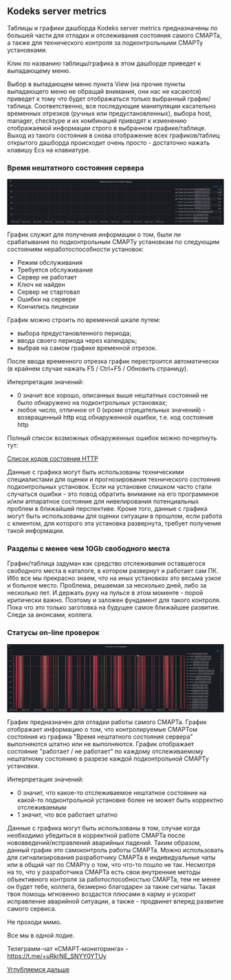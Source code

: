 ## Kodeks server metrics

Таблицы и графики дашборда Kodeks server metrics предназначены по большей части для отладки и отслеживания состояния самого СМАРТа, а также для технического контроля за подконтрольными СМАРТу установками.

Клик по названию таблицы/графика в этом дашборде приведет к выпадающему меню. 

Выбор в выпадающем меню пункта View (на прочие пункты выпадающего меню не обращай внимания, они нас не касаются) приведет к тому что будет отображаться только выбранный график/таблица.
Соответственно, все последующие манипуляции касательно временных отрезков (ручных или предустановленных), выбора host, manager, checktype и их комбинаций приводят к изменению отображаемой информации строго в выбранном графике/таблице.
Выход из такого состояния в снова отображение всех графиков/таблиц открытого дашборда происходит очень просто - достаточно нажать клавишу Ecs на клавиатуре.

### Время нештатного состояния сервера

<img src="img/emergency_01.png" alt="Время нештатного состояния сервера" align=top>

График служит для получения информации о том, были ли срабатывания по подконтрольным СМАРТу установкам по следующим состояниям неработоспособности установок:
- Режим обслуживания
- Требуется обслуживание
- Сервер не работает
- Ключ не найден
- Сервер не стартовал
- Ошибки на сервере
- Кончились лицензии

График можно строить по временной шкале путем:
- выбора предустановленного периода;
- ввода своего периода через календарь;
- выбрав на самом графике временной отрезок.

После ввода временного отрезка график перестроится автоматически (в крайнем случае нажать F5 / Ctrl+F5 / Обновить страницу).

Интерпретация значений:
- 0 значит все хорошо, описанных выше нештатных состояний не было обнаружено на подконтрольных установках;
- любое число, отличное от 0 (кроме отрицательных значений) - возвращенный http код обнаруженной ошибки, т.е. код состояния http

Полный список возможных обнаруженных ошибок можно почерпнуть тут:

<a href="https://ru.wikipedia.org/wiki/%D0%A1%D0%BF%D0%B8%D1%81%D0%BE%D0%BA_%D0%BA%D0%BE%D0%B4%D0%BE%D0%B2_%D1%81%D0%BE%D1%81%D1%82%D0%BE%D1%8F%D0%BD%D0%B8%D1%8F_HTTP">Список кодов состояния HTTP</a>

Данные с графика могут быть использованы техническими специалистами для оценки и прогнозирования технического состояния подконтрольных установок.
Если на установке слишком часто стали случаться ошибки - это повод обратить внимание на его программное и/или аппаратное состояние для нивелирования потенциальных проблем в ближайшей перспективе.
Кроме того, данные с графика могут быть использованы для оценки ситуации в прошлом, если работа с клиентом, для которого эта установка развернута, требует получения такой информации.

### Разделы с менее чем 10Gb свободного места

График/таблица задуман как средство отслеживания оставшегося свободного места в каталоге, в котором развернут и работает сам ПК.
Ибо все мы прекрасно знаем, что на иных установках это весьма узкое и больное место. Проблема, решаемая за несколько дней, либо за несколько лет.
И держать руку на пульсе в этом моменте - порой критически важно. Поэтому и заложен фундамент для такого контроля.
Пока что это только заготовка на будущее самое ближайшее развитие.
Следи за анонсами, коллега.

### Статусы on-line проверок

<img src="img/emergency_02.png" alt="Статусы on-line проверок" align=top>

График предназначен для отладки работы самого СМАРТа. 
График отображает информацию о том, что контролируемые СМАРТом состояния из графика "Время нештатного состояния сервера" выполняются штатно или не выполняются.
График отображает состояние "работает / не работает" по каждому отслеживаемому нештатному состоянию в разрезе каждой подконтрольной СМАРТу установки.

Интерпретация значений:
- 0 значит, что какое-то отслеживаемое нештатное состояние на какой-то подконтрольной установке более не может быть корректно отслеживаемым
- 1 значит, что все работает штатно

Данные с графика могут быть использованы в том, случае когда необходимо убедиться в корректной работе СМАРТа после нововведений/исправлений аварийных падений.
Таким образом, данный график это самоконтроль работы СМАРТа. Можно использовать для сигнализирования разработчику СМАРТа в индивидуальные чаты или в общий чат по СМАРту о том, что что-то пошло не так.
Несмотря на то, что у разработчика СМАРТа есть свои внутренние методы объективного контроля за работоспособностью СМАРТа, тем не менее он будет тебе, коллега, безмерно благодарен за такие сигналы.
Такая твоя помощь мгновенно воздастся плюсами в карму и ускорит исправление аварийной ситуации, а также - продвинет вперед развитие самого сервиса.

Не проходи мимо. 

Все мы в одной лодке.

Телеграмм-чат «СМАРТ-мониторинга» - https://t.me/+uRkrNE_SNYY0YTUy

[Углубляемся дальше](chapter-7_2.md)